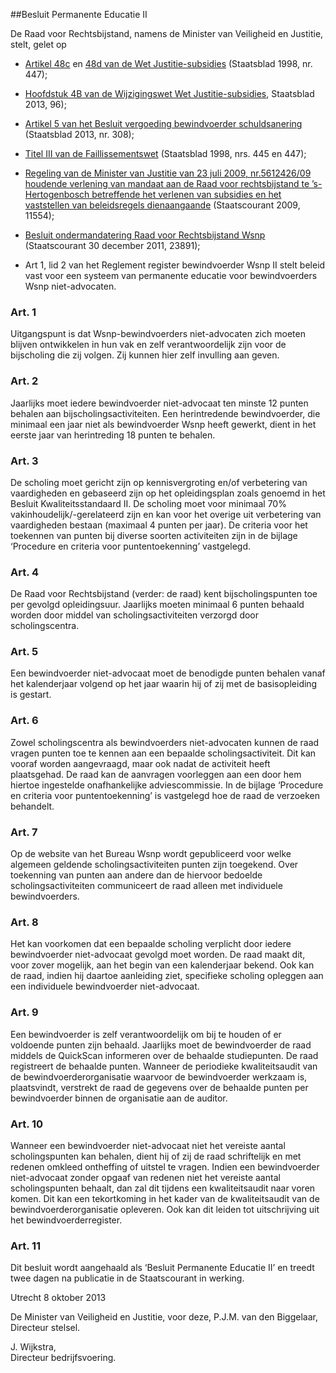 <meta http-equiv='Content-Type' content='text/html; charset=utf-8' />

##Besluit Permanente Educatie II

De Raad voor Rechtsbijstand, namens de Minister van Veiligheid en Justitie,  
stelt, gelet op

* [Artikel 48c](../../../../../../wet/wet/justitie-subsidies/BWBR0008121/README.md) en [48d van de Wet Justitie-subsidies](../../../../../../wet/wet/justitie-subsidies/BWBR0008121/README.md) (Staatsblad 1998, nr. 447);  

* [Hoofdstuk 4B van de Wijzigingswet Wet Justitie-subsidies](../../../../../../wet/wet/justitie-subsidies/BWBR0008121/README.md), Staatsblad 2013, 96);  

* [Artikel 5 van het Besluit vergoeding bewindvoerder schuldsanering](../../../../../../AMvB/besluit/vergoeding/bewindvoerder/schuldsanering/BWBR0033711/README.md) (Staatsblad 2013, nr. 308);  

* [Titel III van de Faillissementswet](../../../../../../wet/faillissementswet/BWBR0001860/README.md) (Staatsblad 1998, nrs. 445 en 447);  

*  [Regeling van de Minister van Justitie van 23 juli 2009, nr.5612426/09 houdende verlening van mandaat aan de Raad voor rechtsbijstand te ’s-Hertogenbosch betreffende het verlenen van subsidies en het vaststellen van beleidsregels dienaangaande](../../../../../../ministeriele-regeling/regeling/verlening/mandaat/raad/voor/rechtsbijstand/betreffende/verlenen/etc/BWBR0026208/README.md) (Staatscourant 2009, 11554);  

*  [Besluit ondermandatering Raad voor Rechtsbijstand Wsnp](../../../../../../zbo/besluit/ondermandatering/raad/voor/rechtsbijstand/wsnp/BWBR0031025/README.md) (Staatscourant 30 december 2011, 23891);  

* Art 1, lid 2 van het Reglement register bewindvoerder Wsnp II      stelt beleid vast voor een systeem van permanente educatie voor bewindvoerders Wsnp niet-advocaten.    

### Art.  1  

Uitgangspunt is dat Wsnp-bewindvoerders niet-advocaten zich moeten blijven ontwikkelen in hun vak en zelf verantwoordelijk zijn voor de bijscholing die zij volgen. Zij kunnen hier zelf invulling aan geven. 

### Art.  2  

Jaarlijks moet iedere bewindvoerder niet-advocaat ten minste 12 punten behalen aan bijscholingsactiviteiten. Een herintredende bewindvoerder, die minimaal een jaar niet als bewindvoerder Wsnp heeft gewerkt, dient in het eerste jaar van herintreding 18 punten te behalen. 

### Art.  3  

De scholing moet gericht zijn op kennisvergroting en/of verbetering van vaardigheden en gebaseerd zijn op het opleidingsplan zoals genoemd in het Besluit Kwaliteitsstandaard II. De scholing moet voor minimaal 70% vakinhoudelijk/-gerelateerd zijn en kan voor het overige uit verbetering van vaardigheden bestaan (maximaal 4 punten per jaar). De criteria voor het toekennen van punten bij diverse soorten activiteiten zijn in de bijlage ‘Procedure en criteria voor puntentoekenning’ vastgelegd. 

### Art.  4  

De Raad voor Rechtsbijstand (verder: de raad) kent bijscholingspunten toe per gevolgd opleidingsuur. Jaarlijks moeten minimaal 6 punten behaald worden door middel van scholingsactiviteiten verzorgd door scholingscentra. 

### Art.  5  

Een bewindvoerder niet-advocaat moet de benodigde punten behalen vanaf het kalenderjaar volgend op het jaar waarin hij of zij met de basisopleiding is gestart. 

### Art.  6  

Zowel scholingscentra als bewindvoerders niet-advocaten kunnen de raad vragen punten toe te kennen aan een bepaalde scholingsactiviteit. Dit kan vooraf worden aangevraagd, maar ook nadat de activiteit heeft plaatsgehad. De raad kan de aanvragen voorleggen aan een door hem hiertoe ingestelde onafhankelijke adviescommissie. In de bijlage ‘Procedure en criteria voor puntentoekenning’ is vastgelegd hoe de raad de verzoeken behandelt. 

### Art.  7  

Op de website van het Bureau Wsnp wordt gepubliceerd voor welke algemeen geldende scholingsactiviteiten punten zijn toegekend. Over toekenning van punten aan andere dan de hiervoor bedoelde scholingsactiviteiten communiceert de raad alleen met individuele bewindvoerders. 

### Art.  8  

Het kan voorkomen dat een bepaalde scholing verplicht door iedere bewindvoerder niet-advocaat gevolgd moet worden. De raad maakt dit, voor zover mogelijk, aan het begin van een kalenderjaar bekend. Ook kan de raad, indien hij daartoe aanleiding ziet, specifieke scholing opleggen aan een individuele bewindvoerder niet-advocaat. 

### Art.  9  

Een bewindvoerder is zelf verantwoordelijk om bij te houden of er voldoende punten zijn behaald. Jaarlijks moet de bewindvoerder de raad middels de QuickScan informeren over de behaalde studiepunten. De raad registreert de behaalde punten. Wanneer de periodieke kwaliteitsaudit van de bewindvoerderorganisatie waarvoor de bewindvoerder werkzaam is, plaatsvindt, verstrekt de raad de gegevens over de behaalde punten per bewindvoerder binnen de organisatie aan de auditor. 

### Art.  10  

Wanneer een bewindvoerder niet-advocaat niet het vereiste aantal scholingspunten kan behalen, dient hij of zij de raad schriftelijk en met redenen omkleed ontheffing of uitstel te vragen. Indien een bewindvoerder niet-advocaat zonder opgaaf van redenen niet het vereiste aantal scholingspunten behaalt, dan zal dit tijdens een kwaliteitsaudit naar voren komen. Dit kan een tekortkoming in het kader van de kwaliteitsaudit van de bewindvoerderorganisatie opleveren. Ook kan dit leiden tot uitschrijving uit het bewindvoerderregister. 

### Art.  11  

Dit besluit wordt aangehaald als ‘Besluit Permanente Educatie II’ en treedt twee dagen na publicatie in de Staatscourant in werking. 

Utrecht 
8 oktober 2013   

De 
Minister van Veiligheid en Justitie, voor deze, 
P.J.M. van den Biggelaar,  
Directeur stelsel.  

J. Wijkstra,  
Directeur bedrijfsvoering.    
